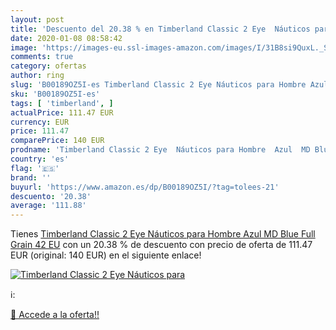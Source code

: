 ```yaml
---
layout: post
title: 'Descuento del 20.38 % en Timberland Classic 2 Eye  Náuticos para '
date: 2020-01-08 08:58:42
image: 'https://images-eu.ssl-images-amazon.com/images/I/31B8si9QuxL._SL400_.jpg'
comments: true
category: ofertas
author: ring
slug: 'B00189OZ5I-es Timberland Classic 2 Eye Náuticos para Hombre Azul MD Blue...'
sku: 'B00189OZ5I-es'
tags: [ 'timberland', ]
actualPrice: 111.47 EUR
currency: EUR
price: 111.47
comparePrice: 140 EUR
prodname: 'Timberland Classic 2 Eye  Náuticos para Hombre  Azul  MD Blue Full Grain   42 EU'
country: 'es'
flag: '🇪🇸'
brand: ''
buyurl: 'https://www.amazon.es/dp/B00189OZ5I/?tag=tolees-21'
descuento: '20.38'
average: '111.88'
---
```


Tienes [Timberland Classic 2 Eye  Náuticos para Hombre  Azul  MD Blue Full Grain   42 EU](https://www.amazon.es/dp/B00189OZ5I/?tag=tolees-21) con un 20.38 % de descuento con precio de oferta de 111.47 EUR (original: 140 EUR) en el siguiente enlace!

[![Timberland Classic 2 Eye  Náuticos para ](https://images-eu.ssl-images-amazon.com/images/I/31B8si9QuxL._SL400_.jpg)](https://www.amazon.es/dp/B00189OZ5I/?tag=tolees-21)

ℹ️:


[🛒 Accede a la oferta!!](https://www.amazon.es/dp/B00189OZ5I/?tag=tolees-21)
